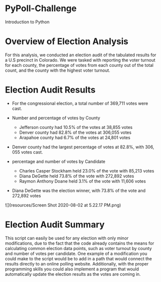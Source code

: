 # PyPoll-Challenge
Introduction to Python

# Overview of Election Analysis
For this analysis, we conducted an election audit of the tabulated results for a U.S precinct in Colorado. We were tasked with reporting the voter turnout for each county, the percentage of votes from each county out of the total count, and the county with the highest voter turnout. 

# Election Audit Results
  - For the congressional election, a total number of 369,711 votes were cast.

  - Number and percentage of votes by County
    - Jefferson county had 10.5% of the votes at 38,855 votes
    - Denver county had 82.8% of the votes at 306,055 votes
    - Arapahoe county had 6.7% of the votes at 24,801 votes
  
  - Denver county had the largest percentage of votes at 82.8%, with 306, 055 votes cast. 
  
  - percentage and number of votes by Candidate
    - Charles Casper Stockham held 23.0% of the vote with 85,213 votes
    - Diana DeGette held 73.8% of the vote with 272,892 votes
    - Raymon Anthony Doane held 3.1% of the vote with 11,606 votes

  - Diana DeGette was the election winner, with 73.8% of the vote and 272,892 votes 

  ![](resources/Screen Shot 2020-08-02 at 5.22.17 PM.png)

# Election Audit Summary
This script can easily be used for any election with only minor modifications, due to the fact that the code already contains the means for calculating common election data points, such as voter turnout by county and number of votes per candidate. One example of a modification you could make to the script would be to add in a path that would connect the results directly to an online polling website. Additionally, with the proper programming skills you could also implement a program that would automatically update the election results as the votes are coming in. 
